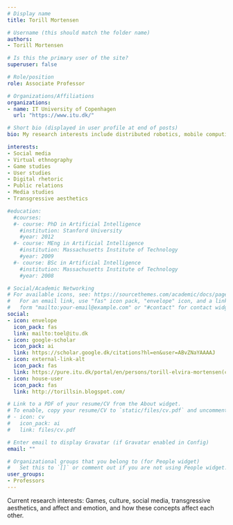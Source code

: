 ```yaml
---
# Display name
title: Torill Mortensen

# Username (this should match the folder name)
authors:
- Torill Mortensen

# Is this the primary user of the site?
superuser: false

# Role/position
role: Associate Professor

# Organizations/Affiliations
organizations:
- name: IT University of Copenhagen
  url: "https://www.itu.dk/"

# Short bio (displayed in user profile at end of posts)
bio: My research interests include distributed robotics, mobile computing and programmable matter.

interests:
- Social media
- Virtual ethnography
- Game studies
- User studies
- Digital rhetoric
- Public relations
- Media studies
- Transgressive aesthetics

#education:
  #courses:
  #- course: PhD in Artificial Intelligence
    #institution: Stanford University
    #year: 2012
  #- course: MEng in Artificial Intelligence
    #institution: Massachusetts Institute of Technology
    #year: 2009
  #- course: BSc in Artificial Intelligence
    #institution: Massachusetts Institute of Technology
    #year: 2008

# Social/Academic Networking
# For available icons, see: https://sourcethemes.com/academic/docs/page-builder/#icons
#   For an email link, use "fas" icon pack, "envelope" icon, and a link in the
#   form "mailto:your-email@example.com" or "#contact" for contact widget.
social:
- icon: envelope
  icon_pack: fas
  link: mailto:toel@itu.dk
- icon: google-scholar
  icon_pack: ai
  link: https://scholar.google.dk/citations?hl=en&user=ABvZNaYAAAAJ
- icon: external-link-alt
  icon_pack: fas
  link: https://pure.itu.dk/portal/en/persons/torill-elvira-mortensen(c7b2f0b0-c1c9-4497-a54d-9a65982b20d8).html
- icon: house-user
  icon_pack: fas
  link: http://torillsin.blogspot.com/ 

# Link to a PDF of your resume/CV from the About widget.
# To enable, copy your resume/CV to `static/files/cv.pdf` and uncomment the lines below.
# - icon: cv
#   icon_pack: ai
#   link: files/cv.pdf

# Enter email to display Gravatar (if Gravatar enabled in Config)
email: ""

# Organizational groups that you belong to (for People widget)
#   Set this to `[]` or comment out if you are not using People widget.
user_groups:
- Professors
---
```


Current research interests: Games, culture, social media, transgressive aesthetics, and affect and emotion, and how these concepts affect each other.